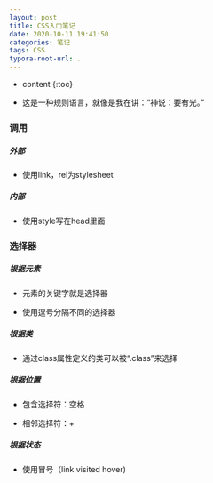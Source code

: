 ```yaml
---
layout: post
title: CSS入门笔记
date: 2020-10-11 19:41:50
categories: 笔记
tags: CSS
typora-root-url: ..
---
```


* content
{:toc}

* 这是一种规则语言，就像是我在讲：“神说：要有光。”

<!-- more -->

### 调用

##### 外部

* 使用link，rel为stylesheet

##### 内部

* 使用style写在head里面

### 选择器

##### 根据元素

* 元素的关键字就是选择器

* 使用逗号分隔不同的选择器

##### 根据类

* 通过class属性定义的类可以被“.class”来选择

##### 根据位置

* 包含选择符：空格

* 相邻选择符：+

##### 根据状态

* 使用冒号（link visited hover)